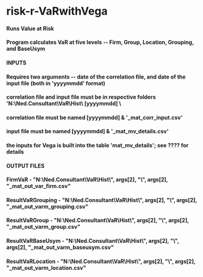 risk-r-VaRwithVega
==================

#### Runs Value at Risk ####

#### Program calculates VaR at five levels -- Firm, Group, Location, Grouping, and BaseUsym ####

#### INPUTS
#### Requires two arguments -- date of the correlation file, and date of the input file (both in 'yyyymmdd' format)
#### correlation file and input file must be in respective folders 'N:\\Ned.Consultant\\VaR\\Hist\\ [yyyymmdd] \\
#### correlation file must be named [yyyymmdd] & '_mat_corr_input.csv'
#### input file must be named [yyyymmdd] & '_mat_mv_details.csv'
#### the inputs for Vega is built into the table 'mat_mv_details'; see ???? for details

#### OUTPUT FILES
#### FirmVaR - "N:\\Ned.Consultant\\VaR\\Hist\\", args[2], "\\", args[2], "_mat_out_var_firm.csv"
#### ResultVaRGrouping - "N:\\Ned.Consultant\\VaR\\Hist\\", args[2], "\\", args[2], "_mat_out_varm_grouping.csv"
#### ResultVaRGroup - "N:\\Ned.Consultant\\VaR\\Hist\\", args[2], "\\", args[2], "_mat_out_varm_group.csv"
#### ResultVaRBaseUsym - "N:\\Ned.Consultant\\VaR\\Hist\\", args[2], "\\", args[2], "_mat_out_varm_baseusym.csv"
#### ResultVaRLocation - "N:\\Ned.Consultant\\VaR\\Hist\\", args[2], "\\", args[2], "_mat_out_varm_location.csv"
